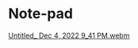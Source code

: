 # Note-pad
[Untitled_ Dec 4, 2022 9_41 PM.webm](https://user-images.githubusercontent.com/109389786/205559954-ecd33475-f5ea-4f41-8ca6-e161d5461f9b.webm)
